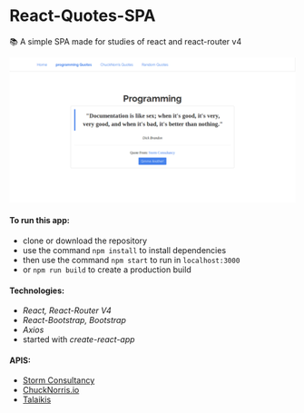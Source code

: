 # React-Quotes-SPA
:books: A simple SPA made for studies of react and react-router v4

![screen shot](screenshot.png)

#### To run this app: 
- clone or download the repository
- use the command `npm install` to install dependencies
- then use the command `npm start` to run in `localhost:3000`
- or `npm run build` to create a production build 

#### Technologies: 
- *React, React-Router V4*
- *React-Bootstrap, Bootstrap*
- *Axios*
- started with *create-react-app*

#### APIS: 
- [Storm Consultancy](http://quotes.stormconsultancy.co.uk/api)
- [ChuckNorris.io](https://api.chucknorris.io)
- [Talaikis](https://talaikis.com/random_quotes_api)
